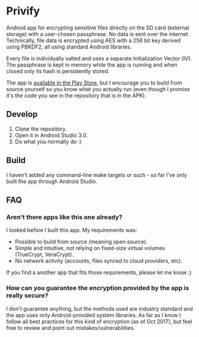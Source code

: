 # Privify

Android app for encrypting sensitive files directly on the SD card (external storage) with a
user-chosen passphrase. No data is sent over the internet. Technically, file data is encrypted
using AES with a 256 bit key derived using PBKDF2, all using standard Android libraries.

Every file is individually salted and uses a separate Initialization Vector (IV). The passphrase is
kept in memory while the app is running and when closed only its hash is persistently stored.

The app is
[available in the Play Store](http://play.google.com/store/apps/details?id=se.joscarsson.privify),
but I encourage you to build from source yourself so you know what you actually run (even though I
promise it's the code you see in the repository that is in the APK).

## Develop

 1. Clone the repository.
 2. Open it in Android Studio 3.0.
 3. Do what you normally do :)

## Build

I haven't added any command-line make targets or such - so far I've only built the app through
Android Studio.

## FAQ

### Aren't there apps like this one already?

I looked before I built this app. My requirements was:

 * Possible to build from source (meaning open source).
 * Simple and intuitive, not relying on fixed-size virtual volumes (TrueCrypt, VeraCrypt).
 * No network activity (accounts, files synced to cloud providers, etc).

If you find a another app that fits those requirements, please let me know :)

### How can you guarantee the encryption provided by the app is really secure?

I don't guarantee anything, but the methods used are industry standard and the app uses only
Android-provided system libraries. As far as I know I follow all best practices for this kind
of encryption (as of Oct 2017), but feel free to review and point out mistakes/vulnerabilities.